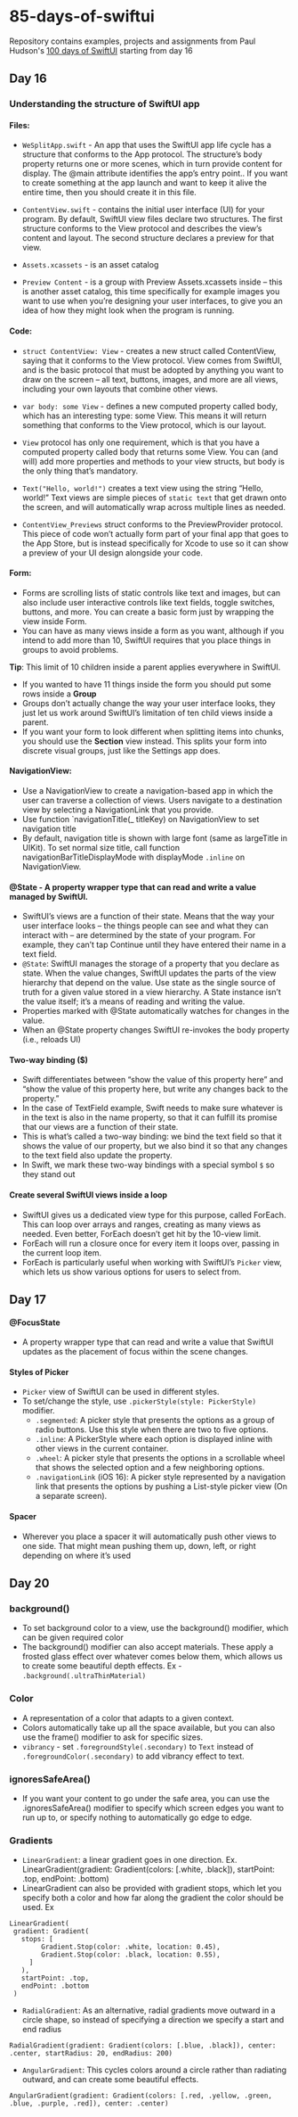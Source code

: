 # 85-days-of-swiftui

Repository contains examples, projects and assignments from Paul Hudson's [100 days of SwiftUI](https://www.hackingwithswift.com/100/swiftui) starting from day 16

## Day 16

### Understanding the structure of SwiftUI app

#### Files:

- `WeSplitApp.swift` - An app that uses the SwiftUI app life cycle has a structure that conforms to the App protocol. The structure’s body property returns one or more scenes, which in turn provide content for display. The @main attribute identifies the app’s entry point.. If you want to create something at the app launch and want to keep it alive the entire time, then you should create it in this file.

- `ContentView.swift` - contains the initial user interface (UI) for your program. By default, SwiftUI view files declare two structures. The first structure conforms to the View protocol and describes the view’s content and layout. The second structure declares a preview for that view.

- `Assets.xcassets` - is an asset catalog

- `Preview Content` - is a group with Preview Assets.xcassets inside – this is another asset catalog, this time specifically for example images you want to use when you’re designing your user interfaces, to give you an idea of how they might look when the program is running.

#### Code:

- `struct ContentView: View` - creates a new struct called ContentView, saying that it conforms to the View protocol. View comes from SwiftUI, and is the basic protocol that must be adopted by anything you want to draw on the screen – all text, buttons, images, and more are all views, including your own layouts that combine other views.

-  `var body: some View` - defines a new computed property called body, which has an interesting type: some View. This means it will return something that conforms to the View protocol, which is our layout.

-  `View` protocol has only one requirement, which is that you have a computed property called body that returns some View. You can (and will) add more properties and methods to your view structs, but body is the only thing that’s mandatory.

- `Text("Hello, world!")` creates a text view using the string “Hello, world!” Text views are simple pieces of `static text` that get drawn onto the screen, and will automatically wrap across multiple lines as needed.

- `ContentView_Previews` struct conforms to the PreviewProvider protocol. This piece of code won’t actually form part of your final app that goes to the App Store, but is instead specifically for Xcode to use so it can show a preview of your UI design alongside your code.


#### Form:

- Forms are scrolling lists of static controls like text and images, but can also include user interactive controls like text fields, toggle switches, buttons, and more. You can create a basic form just by wrapping the view inside Form.
- You can have as many views inside a form as you want, although if you intend to add more than 10, SwiftUI requires that you place things in groups to avoid problems.

**Tip**: This limit of 10 children inside a parent applies everywhere in SwiftUI.

- If you wanted to have 11 things inside the form you should put some rows inside a **Group**
- Groups don’t actually change the way your user interface looks, they just let us work around SwiftUI’s limitation of ten child views inside a parent.
- If you want your form to look different when splitting items into chunks, you should use the **Section** view instead. This splits your form into discrete visual groups, just like the Settings app does.


#### NavigationView:

- Use a NavigationView to create a navigation-based app in which the user can traverse a collection of views. Users navigate to a destination view by selecting a NavigationLink that you provide.
- Use function `navigationTitle(_ titleKey) on NavigationView to set navigation title
- By default, navigation title is shown with large font (same as largeTitle in UIKit). To set normal size title, call function navigationBarTitleDisplayMode with displayMode `.inline` on NavigationView.


#### @State - A property wrapper type that can read and write a value managed by SwiftUI.

- SwiftUI’s views are a function of their state. Means that the way your user interface looks – the things people can see and what they can interact with – are determined by the state of your program. For example, they can’t tap Continue until they have entered their name in a text field.
- `@State`: SwiftUI manages the storage of a property that you declare as state. When the value changes, SwiftUI updates the parts of the view hierarchy that depend on the value. Use state as the single source of truth for a given value stored in a view hierarchy.
A State instance isn’t the value itself; it’s a means of reading and writing the value.
- Properties marked with @State automatically watches for changes in the value.
- When an @State property changes SwiftUI re-invokes the body property (i.e., reloads UI)

#### Two-way binding ($)

- Swift differentiates between “show the value of this property here” and “show the value of this property here, but write any changes back to the property.”
- In the case of TextField example, Swift needs to make sure whatever is in the text is also in the name property, so that it can fulfill its promise that our views are a function of their state.
- This is what’s called a two-way binding: we bind the text field so that it shows the value of our property, but we also bind it so that any changes to the text field also update the property.
- In Swift, we mark these two-way bindings with a special symbol `$` so they stand out


#### Create several SwiftUI views inside a loop

- SwiftUI gives us a dedicated view type for this purpose, called ForEach. This can loop over arrays and ranges, creating as many views as needed. Even better, ForEach doesn’t get hit by the 10-view limit.
- ForEach will run a closure once for every item it loops over, passing in the current loop item.
- ForEach is particularly useful when working with SwiftUI’s `Picker` view, which lets us show various options for users to select from.

## Day 17

#### @FocusState

- A property wrapper type that can read and write a value that SwiftUI updates as the placement of focus within the scene changes.

#### Styles of Picker

- `Picker` view of SwiftUI can be used in different styles.
- To set/change the style, use `.pickerStyle(style: PickerStyle)` modifier.
  - `.segmented`: A picker style that presents the options as a group of radio buttons. Use this style when there are two to five options.
  - `.inline`: A PickerStyle where each option is displayed inline with other views in the current container.
  - `.wheel`: A picker style that presents the options in a scrollable wheel that shows the selected option and a few neighboring options.
  - `.navigationLink` (iOS 16): A picker style represented by a navigation link that presents the options by pushing a List-style picker view (On a separate screen).
  
#### Spacer

- Wherever you place a spacer it will automatically push other views to one side. That might mean pushing them up, down, left, or right depending on where it’s used


## Day 20

### background()

- To set background color to a view, use the background() modifier, which can be given required color
- The background() modifier can also accept materials. These apply a frosted glass effect over whatever comes below them, which allows us to create some beautiful depth effects. Ex - `.background(.ultraThinMaterial)`

### Color

- A representation of a color that adapts to a given context.
- Colors automatically take up all the space available, but you can also use the frame() modifier to ask for specific sizes.
- `vibrancy` - set `.foregroundStyle(.secondary)` to `Text` instead of `.foregroundColor(.secondary)` to add vibrancy effect to text.

### ignoresSafeArea()

- If you want your content to go under the safe area, you can use the .ignoresSafeArea() modifier to specify which screen edges you want to run up to, or specify nothing to automatically go edge to edge.

### Gradients

- `LinearGradient`: a linear gradient goes in one direction. Ex. LinearGradient(gradient: Gradient(colors: [.white, .black]), startPoint: .top, endPoint: .bottom)
-  LinearGradient can also be provided with gradient stops, which let you specify both a color and how far along the gradient the color should be used. Ex 
```
LinearGradient(
 gradient: Gradient(
   stops: [
        Gradient.Stop(color: .white, location: 0.45),
        Gradient.Stop(color: .black, location: 0.55),
     ]
   ),
   startPoint: .top,
   endPoint: .bottom
 )
```
- `RadialGradient`: As an alternative, radial gradients move outward in a circle shape, so instead of specifying a direction we specify a start and end radius
```
RadialGradient(gradient: Gradient(colors: [.blue, .black]), center: .center, startRadius: 20, endRadius: 200)
```

- `AngularGradient`: This cycles colors around a circle rather than radiating outward, and can create some beautiful effects.
```
AngularGradient(gradient: Gradient(colors: [.red, .yellow, .green, .blue, .purple, .red]), center: .center)
```
